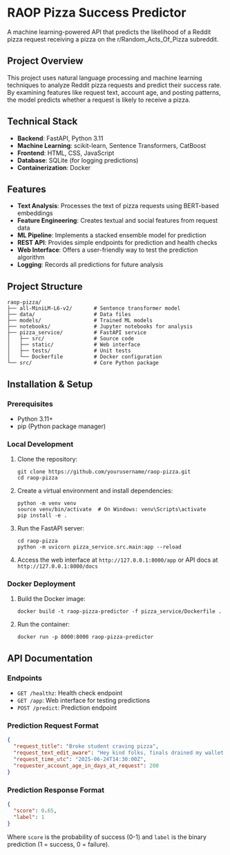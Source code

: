 # RAOP Pizza Success Predictor

A machine learning-powered API that predicts the likelihood of a Reddit pizza request receiving a pizza on the r/Random_Acts_Of_Pizza subreddit.

## Project Overview

This project uses natural language processing and machine learning techniques to analyze Reddit pizza requests and predict their success rate. By examining features like request text, account age, and posting patterns, the model predicts whether a request is likely to receive a pizza.

## Technical Stack

- **Backend**: FastAPI, Python 3.11
- **Machine Learning**: scikit-learn, Sentence Transformers, CatBoost
- **Frontend**: HTML, CSS, JavaScript
- **Database**: SQLite (for logging predictions)
- **Containerization**: Docker

## Features

- **Text Analysis**: Processes the text of pizza requests using BERT-based embeddings
- **Feature Engineering**: Creates textual and social features from request data
- **ML Pipeline**: Implements a stacked ensemble model for prediction
- **REST API**: Provides simple endpoints for prediction and health checks
- **Web Interface**: Offers a user-friendly way to test the prediction algorithm
- **Logging**: Records all predictions for future analysis

## Project Structure

```
raop-pizza/
├── all-MiniLM-L6-v2/       # Sentence transformer model
├── data/                   # Data files
├── models/                 # Trained ML models
├── notebooks/              # Jupyter notebooks for analysis
├── pizza_service/          # FastAPI service
│   ├── src/                # Source code
│   ├── static/             # Web interface
│   ├── tests/              # Unit tests
│   └── Dockerfile          # Docker configuration
└── src/                    # Core Python package
```

## Installation & Setup

### Prerequisites

- Python 3.11+
- pip (Python package manager)

### Local Development

1. Clone the repository:
   ```
   git clone https://github.com/yourusername/raop-pizza.git
   cd raop-pizza
   ```

2. Create a virtual environment and install dependencies:
   ```
   python -m venv venv
   source venv/bin/activate  # On Windows: venv\Scripts\activate
   pip install -e .
   ```

3. Run the FastAPI server:
   ```
   cd raop-pizza
   python -m uvicorn pizza_service.src.main:app --reload
   ```

4. Access the web interface at `http://127.0.0.1:8000/app` or API docs at `http://127.0.0.1:8000/docs`

### Docker Deployment

1. Build the Docker image:
   ```
   docker build -t raop-pizza-predictor -f pizza_service/Dockerfile .
   ```

2. Run the container:
   ```
   docker run -p 8000:8000 raop-pizza-predictor
   ```

## API Documentation

### Endpoints

- `GET /healthz`: Health check endpoint
- `GET /app`: Web interface for testing predictions
- `POST /predict`: Prediction endpoint

### Prediction Request Format

```json
{
  "request_title": "Broke student craving pizza",
  "request_text_edit_aware": "Hey kind folks, finals drained my wallet. Could anyone spare a pizza tonight? Thank you!",
  "request_time_utc": "2025-06-24T14:30:00Z",
  "requester_account_age_in_days_at_request": 200
}
```

### Prediction Response Format

```json
{
  "score": 0.65,
  "label": 1
}
```
Where `score` is the probability of success (0-1) and `label` is the binary prediction (1 = success, 0 = failure).
